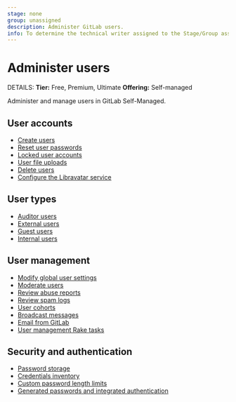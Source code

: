 ```yaml
---
stage: none
group: unassigned
description: Administer GitLab users.
info: To determine the technical writer assigned to the Stage/Group associated with this page, see https://handbook.gitlab.com/handbook/product/ux/technical-writing/#assignments
---
```


# Administer users

DETAILS:
**Tier:** Free, Premium, Ultimate
**Offering:** Self-managed

Administer and manage users in GitLab Self-Managed.

## User accounts

- [Create users](../user/profile/account/create_accounts.md)
- [Reset user passwords](../security/reset_user_password.md)
- [Locked user accounts](../security/unlock_user.md)
- [User file uploads](../security/user_file_uploads.md)
- [Delete users](../user/profile/account/delete_account.md)
- [Configure the Libravatar service](../administration/libravatar.md)

## User types

- [Auditor users](../administration/auditor_users.md)
- [External users](../administration/external_users.md)
- [Guest users](../administration/guest_users.md)
- [Internal users](../administration/internal_users.md)

## User management

- [Modify global user settings](../administration/user_settings.md)
- [Moderate users](../administration/moderate_users.md)
- [Review abuse reports](../administration/review_abuse_reports.md)
- [Review spam logs](../administration/review_spam_logs.md)
- [User cohorts](../administration/user_cohorts.md)
- [Broadcast messages](../administration/broadcast_messages.md)
- [Email from GitLab](../administration/email_from_gitlab.md)
- [User management Rake tasks](../raketasks/user_management.md)

## Security and authentication

- [Password storage](../security/password_storage.md)
- [Credentials inventory](../administration/credentials_inventory.md)
- [Custom password length limits](../security/password_length_limits.md)
- [Generated passwords and integrated authentication](../security/passwords_for_integrated_authentication_methods.md)
